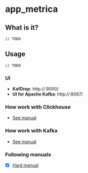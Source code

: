 # app_metrica

## What is it?

`// TODO`

## Usage

`// TODO`

### UI

- **KafDrop**: http://<host>:9000/
- **UI for Apache Kafka**: http://<host>:8087/

### How work with Clickhouse

- [See manual](/cluster/clickhouse/README.md)

### How work with Kafka

- [See manual](/cluster/kafka/README.md)

### Following manuals

- [x] [Hard manual](https://github.com/zikwall/clickhouse-docs)